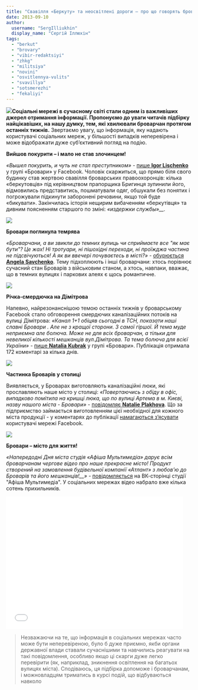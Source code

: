 ```yaml
---
title: "Свавілля «Беркуту» та неосвітлені дороги – про що говорять броварчани у соцмережах"
date: 2013-09-10
author: 
  username: "SergIlliukhin"
  display_name: "Сергій Іллюхін"
tags: 
  - "berkut"
  - "brovary"
  - "vibir-redaktsiyi"
  - "zhkg"
  - "militsiya"
  - "novini"
  - "osvitlennya-vulits"
  - "svavillya"
  - "sotsmerezhi"
  - "fekaliyi"
---
```


[![](https://mpz.brovary.org/wp-content/uploads/2013/09/491642.jpg)](https://mpz.brovary.org/wp-content/uploads/2013/09/491642.jpg)**Соціальні мережі в сучасному світі стали одним із важливіших джерел отримання інформації. Пропонуємо до уваги читачів підбірку найцікавіших, на нашу думку, тем, які хвилювали броварчан протягом останніх тижнів.** Звертаємо увагу, що інформація, яку надають користувачі соціальних мереж, у більшості випадків неперевірена і може відображати дуже суб’єктивний погляд на подію.

**Вийшов покурити – і мало не став злочинцем!**

_«Вышел покурить, и чуть не стал преступником»_ - [пише **Igor Lischenko**](https://www.facebook.com/groups/brovary/permalink/679153905447912/) у групі «Бровари» у Facebook. Чоловік скаржиться, що прямо біля свого будинку став жертвою свавілля броварських правоохоронців: кілька «беркутовців» під керівництвом прапорщика Бригинця зупинили його, відмовились представитись, пошматували одяг, обшукали без понятих і погрожували підкинути заборонені речовини, якщо той буде «бикувати». Закінчилась історія нещирим вибаченням «беркутівця» та дивним поясненням старшого по зміні: _«издержки службы»__._

[![](https://mpz.brovary.org/wp-content/uploads/2013/09/fb_berkut.png)](https://mpz.brovary.org/wp-content/uploads/2013/09/fb_berkut.png)

**Бровари поглинула темрява**

_«Броварчани, а ви звикли до темних вулиць чи сприймаєте все "як має бути"? Це жах! Ні тротуари, ні пішохідні переходи, ні проїжджа частина не підсвічуються! А як ви ввечері почуваєтесь в місті?» -_ [обурюється **Angela** **Savchenko**](https://www.facebook.com/groups/brovary/permalink/677709605592342/). Тему підхоплюють і інші броварчани: хтось порівнює сучасний стан Броварів з військовим станом, а хтось, навпаки, вважає, що в темних вулицях і паркових алеях є щось романтичне.

[![](https://mpz.brovary.org/wp-content/uploads/2013/09/fb_light.png)](https://mpz.brovary.org/wp-content/uploads/2013/09/fb_light.png)

**Річка-смердючка на Дімітрова**

Напевно, найрезонанснішою темою останніх тижнів у броварському Facebook стало обговорення смердючих каналізаційних потоків на вулиці Дімітрова: _«Канал 1+1 обіцяв сьогодні в ТСН, показати наші славні Бровари . Але не з кращої сторони. З самої гіршої. Й тема муде неприємна але болюча. Може не для всіх броварчан, а тільки для невеликої кількості мешканців вул.Дімітрова. Та тема болюча для всієї України» -_ [пише **Natalia** **Kubrak**](https://www.facebook.com/groups/brovary/permalink/669085519788084/) у групі «Бровари». Публікація отримала 172 коментарі за кілька днів.

[![](https://mpz.brovary.org/wp-content/uploads/2013/09/fb_dimitrova.png)](https://mpz.brovary.org/wp-content/uploads/2013/09/fb_dimitrova.png)

**Частинка Броварів у столиці**

Виявляється, у Броварах виготовляють каналізаційні люки, які прославляють наше місто у столиці: _«Повертаючись з обіду в офіс, випадково помітила на кришці люка, що по вулиці Артема в м. Києві, назву нашого міста - Бровари»_ \- [повідомляє **Natalie** **Plakhova**](https://www.facebook.com/groups/brovary/permalink/676434285719874/). Що за підприємство займається виготовленням цієї необхідної для кожного міста продукції - у коментарях до публікації [намагаються з’ясувати](https://www.facebook.com/groups/brovary/permalink/676434285719874/) користувачі мережі Facebook.

[![](https://mpz.brovary.org/wp-content/uploads/2013/09/1185966_10201636468451473_1534028047_n.jpg)](https://mpz.brovary.org/wp-content/uploads/2013/09/1185966_10201636468451473_1534028047_n.jpg)

**Бровари – місто для життя!**

_«Напередодні Дня міста студія «Афіша Мультимедіа» дарує всім броварчанам чергове відео про наше прекрасне місто! Продукт створений на замовлення будівельної компанії «Атлант» з любов’ю до Броварів та його мешканців!__» -_ [повідомляється](http://vk.com/afishabrovary?w=wall-37123314_2147) на ВК-сторінці студії "Афіша Мультимедіа". У соціальних мережах відео набрало вже кілька сотень прихильників.

<iframe src="//www.youtube.com/embed/l896xi7Ub0g" height="360" width="480" allowfullscreen frameborder="0"></iframe>

> Незважаючи на те, що інформація в соціальних мережах часто може бути неперевіреною, було б дуже приємно, якби органи державної влади ставали сучаснішими та навчились реагувати на такі повідомлення, особливо якщо ці скарги дуже легко перевірити (як, наприклад, зникнення освітлення на багатьох вулицях міста). Сподіваюсь, ця підбірка допоможе і броварчанам, і можновладцям триматись в курсі подій, що відбуваються навколо
